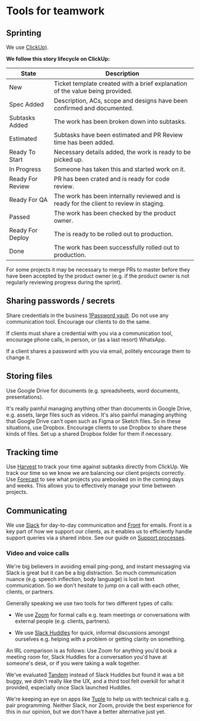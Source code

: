 # Tools for teamwork

## Sprinting
We use [ClickUp](https://app.clickup.com/)).

**We follow this story lifecycle on ClickUp:**

| State            | Description                                                                             |
|------------------|-----------------------------------------------------------------------------------------|
| New              | Ticket template created with a brief explanation of the value being provided.           |
| Spec Added       | Description, ACs, scope and designs have been confirmed and documented.                 |
| Subtasks Added   | The work has been broken down into subtasks.                                            |
| Estimated        | Subtasks have been estimated and PR Review time has been added.                         |
| Ready To Start   | Necessary details added, the work is ready to be picked up.                             |
| In Progress      | Someone has taken this and started work on it.                                          |
| Ready For Review | PR has been crated and is ready for code review.                                        |
| Ready For QA     | The work has been internally reviewed and is ready for the client to review in staging. |
| Passed           | The work has been checked by the product owner.                                         |
| Ready For Deploy | The is ready to be rolled out to production.                                            |
| Done             | The work has been successfully rolled out to production.                                |


For some projects it may be necessary to merge PRs to master before they have
been accepted by the product owner (e.g. if the product owner is not regularly
reviewing progress during the sprint).

## Sharing passwords / secrets
Share credentials in the business [1Password vault](https://1password.com/). Do
not use any communication tool. Encourage our clients to do the same.

If clients must share a credential with you via a communication tool, encourage
phone calls, in person, or (as a last resort) WhatsApp.

If a client shares a password with you via email, politely encourage them to
change it.

## Storing files
Use Google Drive for documents (e.g. spreadsheets, word documents,
presentations).

It's really painful managing anything other than documents in Google Drive,
e.g. assets, large files such as videos. It's also painful managing anything
that Google Drive can't open such as Figma or Sketch files. So in these
situations, use Dropbox. Encourage clients to use Dropbox to share these
kinds of files. Set up a shared Dropbox folder for them if necessary.

## Tracking time
Use [Harvest](https://www.getharvest.com) to track your time against subtasks 
directly from ClickUp. We track our time so we know we are balancing our client
projects correctly. Use [Forecast](https://forecastapp.com/) to see what projects
you arebooked on in the coming days and weeks. This allows you to effectively
manage your time between projects.

## Communicating
We use [Slack](https://slack.com/) for day-to-day communication and
[Front](https://frontapp.com/) for emails. Front is a key part of how we
support our clients, as it enables us to efficiently handle support queries via
a shared inbox. See our guide on [Support
processes](../04-ongoing-support/02-support-processes.md).

### Video and voice calls
We're big believers in avoiding email ping-pong, and instant messaging via 
Slack is great but it can be a big distraction. So much communication nuance
(e.g. speech inflection, body language) is lost in text communication. So we
don't hesitate to jump on a call with each other, clients, or partners.

Generally speaking we use two tools for two different types of calls:

 - We use [Zoom](https://zoom.us) for formal calls e.g. team meetings or
   conversations with external people (e.g. clients, partners).

 - We use [Slack Huddles](https://slack.com/intl/en-gb/help/articles/4402059015315-Use-huddles-in-Slack)
   for quick, informal discussions amongst ourselves e.g. helping with a
   problem or getting clarity on something.

An IRL comparison is as follows: Use Zoom for anything you'd book a meeting
room for, Slack Huddles for a conversation you'd have at someone's desk, or
if you were taking a walk together.

We've evaluated [Tandem](https://tandem.chat/) instead of Slack Huddles but
found it was a bit buggy, we didn't really like the UX, and a third tool felt
overkill for what it provided, especially once Slack launched Huddles.

We're keeping an eye on apps like [Tuple](https://tuple.app/) to help us
with technical calls e.g. pair programming. Neither Slack, nor Zoom, provide 
the best experience for this in our opinion, but we don't have a better 
alternative just yet.
